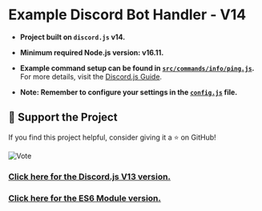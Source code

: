 # Example Discord Bot Handler - V14

- **Project built on `discord.js` v14.**
- **Minimum required Node.js version: v16.11.**
- **Example command setup can be found in [`src/commands/info/ping.js`](https://github.com/memte/ExampleBot/blob/v14/src/commands/info/ping.js).**  
  For more details, visit the [Discord.js Guide](https://discordjs.guide/slash-commands/advanced-creation.html).

- **Note: Remember to configure your settings in the [`config.js`](https://github.com/memte/ExampleBot/blob/v14/src/config.js) file.**

## 🌟 Support the Project

If you find this project helpful, consider giving it a ⭐ on GitHub!

![Vote](https://user-images.githubusercontent.com/63320170/175336722-373eaf92-1454-4bce-b97c-e8a629c2628e.png)

### [Click here for the Discord.js V13 version.](https://github.com/memte/ExampleBot/tree/v13)

### [Click here for the ES6 Module version.](https://github.com/memte/ExampleBot/tree/v14-es6)
